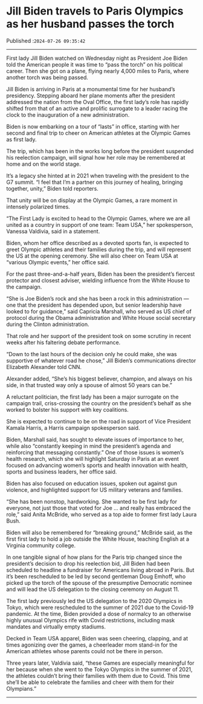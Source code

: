 # Jill Biden travels to Paris Olympics as her husband passes the torch

Published :`2024-07-26 09:35:42`

---

First lady Jill Biden watched on Wednesday night as President Joe Biden told the American people it was time to “pass the torch” on his political career. Then she got on a plane, flying nearly 4,000 miles to Paris, where another torch was being passed.

Jill Biden is arriving in Paris at a monumental time for her husband’s presidency. Stepping aboard her plane moments after the president addressed the nation from the Oval Office, the first lady’s role has rapidly shifted from that of an active and prolific surrogate to a leader racing the clock to the inauguration of a new administration.

Biden is now embarking on a tour of “lasts” in office, starting with her second and final trip to cheer on American athletes at the Olympic Games as first lady.

The trip, which has been in the works long before the president suspended his reelection campaign, will signal how her role may be remembered at home and on the world stage.

It’s a legacy she hinted at in 2021 when traveling with the president to the G7 summit. “I feel that I’m a partner on this journey of healing, bringing together, unity,” Biden told reporters.

That unity will be on display at the Olympic Games, a rare moment in intensely polarized times.

“The First Lady is excited to head to the Olympic Games, where we are all united as a country in support of one team: Team USA,” her spokesperson, Vanessa Valdivia, said in a statement.

Biden, whom her office described as a devoted sports fan, is expected to greet Olympic athletes and their families during the trip, and will represent the US at the opening ceremony. She will also cheer on Team USA at “various Olympic events,” her office said.

For the past three-and-a-half years, Biden has been the president’s fiercest protector and closest adviser, wielding influence from the White House to the campaign.

“She is Joe Biden’s rock and she has been a rock in this administration — one that the president has depended upon, but senior leadership have looked to for guidance,” said Capricia Marshall, who served as US chief of protocol during the Obama administration and White House social secretary during the Clinton administration.

That role and her support of the president took on some scrutiny in recent weeks after his faltering debate performance.

“Down to the last hours of the decision only he could make, she was supportive of whatever road he chose,” Jill Biden’s communications director Elizabeth Alexander told CNN.

Alexander added, “She’s his biggest believer, champion, and always on his side, in that trusted way only a spouse of almost 50 years can be.”

A reluctant politician, the first lady has been a major surrogate on the campaign trail, criss-crossing the country on the president’s behalf as she worked to bolster his support with key coalitions.

She is expected to continue to be on the road in support of Vice President Kamala Harris, a Harris campaign spokesperson said.

Biden, Marshall said, has sought to elevate issues of importance to her, while also “constantly keeping in mind the president’s agenda and reinforcing that messaging constantly.” One of those issues is women’s health research, which she will highlight Saturday in Paris at an event focused on advancing women’s sports and health innovation with health, sports and business leaders, her office said.

Biden has also focused on education issues, spoken out against gun violence, and highlighted support for US military veterans and families.

“She has been nonstop, hardworking. She wanted to be first lady for everyone, not just those that voted for Joe … and really has embraced the role,” said Anita McBride, who served as a top aide to former first lady Laura Bush.

Biden will also be remembered for “breaking ground,” McBride said, as the first first lady to hold a job outside the White House, teaching English at a Virginia community college.

In one tangible signal of how plans for the Paris trip changed since the president’s decision to drop his reelection bid, Jill Biden had been scheduled to headline a fundraiser for Americans living abroad in Paris. But it’s been rescheduled to be led by second gentleman Doug Emhoff, who picked up the torch of the spouse of the presumptive Democratic nominee and will lead the US delegation to the closing ceremony on August 11.

The first lady previously led the US delegation to the 2020 Olympics in Tokyo, which were rescheduled to the summer of 2021 due to the Covid-19 pandemic. At the time, Biden provided a dose of normalcy to an otherwise highly unusual Olympics rife with Covid restrictions, including mask mandates and virtually empty stadiums.

Decked in Team USA apparel, Biden was seen cheering, clapping, and at times agonizing over the games, a cheerleader mom stand-in for the American athletes whose parents could not be there in person.

Three years later, Valdivia said, “these Games are especially meaningful for her because when she went to the Tokyo Olympics in the summer of 2021, the athletes couldn’t bring their families with them due to Covid. This time she’ll be able to celebrate the families and cheer with them for their Olympians.”

---


